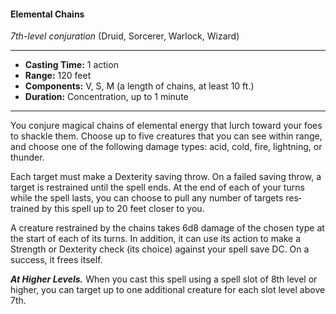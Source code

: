 #### Elemental Chains
*7th-level conjuration* (Druid, Sorcerer, Warlock, Wizard)
___
- **Casting Time:** 1 action 
- **Range:** 120 feet 
- **Components:** V, S, M (a length of chains, at least 10 ft.) 
- **Duration:** Concentration, up to 1 minute 
---
You conjure magical chains of elemental energy that lurch toward your foes to shackle them. Choose up to five creatures that you can see within range, and choose one of the following damage types: acid, cold, fire, lightning, or thunder. 

Each target must make a Dexterity saving throw. On a failed saving throw, a target is restrained until the spell ends. At the end of each of your turns while the spell lasts, you can choose to pull any number of targets res­trained by this spell up to 20 feet closer to you. 

A creature restrained by the chains takes 6d8 damage of the chosen type at the start of each of its turns. In addition, it can use its action to make a Strength or Dexterity check (its choice) against your spell save DC. On a success, it frees itself. 

***At Higher Levels.*** When you cast this spell using a spell slot of 8th level or higher, you can target up to one additional creature for each slot level above 7th. 
